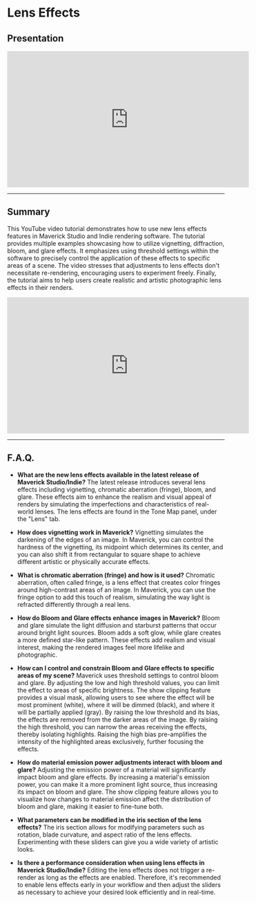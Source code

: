 # Lens Effects

## Presentation

<iframe width="560" height="315" src="https://www.youtube.com/embed/0hWVFihEGXo?si=7_j-SxHEMCqcKbHf" title="YouTube video player" frameborder="0" allow="accelerometer; autoplay; clipboard-write; encrypted-media; gyroscope; picture-in-picture; web-share" referrerpolicy="strict-origin-when-cross-origin" allowfullscreen></iframe>

---

## Summary

This YouTube video tutorial demonstrates how to use new lens effects features in Maverick Studio and Indie rendering software. The tutorial provides multiple examples showcasing how to utilize vignetting, diffraction, bloom, and glare effects. It emphasizes using threshold settings within the software to precisely control the application of these effects to specific areas of a scene. The video stresses that adjustments to lens effects don't necessitate re-rendering, encouraging users to experiment freely. Finally, the tutorial aims to help users create realistic and artistic photographic lens effects in their renders.

<iframe width="560" height="315" src="https://www.youtube.com/embed/fh3VvHqxzjw?si=ai2zp8DwmVzWhdKr" title="YouTube video player" frameborder="0" allow="accelerometer; autoplay; clipboard-write; encrypted-media; gyroscope; picture-in-picture; web-share" referrerpolicy="strict-origin-when-cross-origin" allowfullscreen></iframe>

---

## F.A.Q.

- **What are the new lens effects available in the latest release of Maverick Studio/Indie?**
The latest release introduces several lens effects including vignetting, chromatic aberration (fringe), bloom, and glare. These effects aim to enhance the realism and visual appeal of renders by simulating the imperfections and characteristics of real-world lenses. The lens effects are found in the Tone Map panel, under the "Lens" tab.

- **How does vignetting work in Maverick?**
Vignetting simulates the darkening of the edges of an image. In Maverick, you can control the hardness of the vignetting, its midpoint which determines its center, and you can also shift it from rectangular to square shape to achieve different artistic or physically accurate effects.

- **What is chromatic aberration (fringe) and how is it used?**
Chromatic aberration, often called fringe, is a lens effect that creates color fringes around high-contrast areas of an image. In Maverick, you can use the fringe option to add this touch of realism, simulating the way light is refracted differently through a real lens.

- **How do Bloom and Glare effects enhance images in Maverick?**
Bloom and glare simulate the light diffusion and starburst patterns that occur around bright light sources. Bloom adds a soft glow, while glare creates a more defined star-like pattern. These effects add realism and visual interest, making the rendered images feel more lifelike and photographic.

- **How can I control and constrain Bloom and Glare effects to specific areas of my scene?**
Maverick uses threshold settings to control bloom and glare. By adjusting the low and high threshold values, you can limit the effect to areas of specific brightness. The show clipping feature provides a visual mask, allowing users to see where the effect will be most prominent (white), where it will be dimmed (black), and where it will be partially applied (gray). By raising the low threshold and its bias, the effects are removed from the darker areas of the image. By raising the high threshold, you can narrow the areas receiving the effects, thereby isolating highlights. Raising the high bias pre-amplifies the intensity of the highlighted areas exclusively, further focusing the effects.

- **How do material emission power adjustments interact with bloom and glare?**
Adjusting the emission power of a material will significantly impact bloom and glare effects. By increasing a material's emission power, you can make it a more prominent light source, thus increasing its impact on bloom and glare. The show clipping feature allows you to visualize how changes to material emission affect the distribution of bloom and glare, making it easier to fine-tune both.

- **What parameters can be modified in the iris section of the lens effects?**
The iris section allows for modifying parameters such as rotation, blade curvature, and aspect ratio of the lens effects. Experimenting with these sliders can give you a wide variety of artistic looks.

- **Is there a performance consideration when using lens effects in Maverick Studio/Indie?**
Editing the lens effects does not trigger a re-render as long as the effects are enabled. Therefore, it's recommended to enable lens effects early in your workflow and then adjust the sliders as necessary to achieve your desired look efficiently and in real-time.